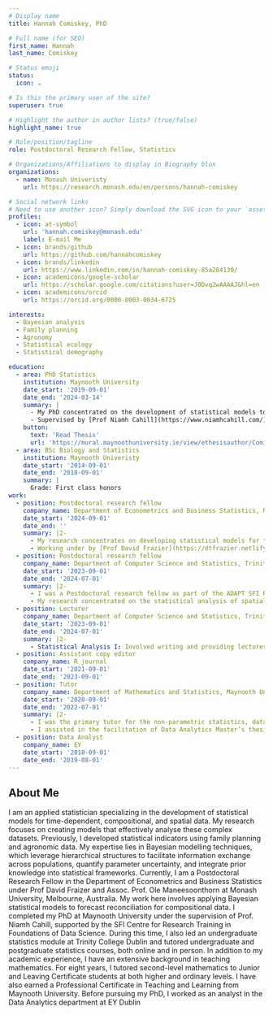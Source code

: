 ```yaml
---
# Display name
title: Hannah Comiskey, PhD

# Full name (for SEO)
first_name: Hannah
last_name: Comiskey

# Status emoji
status:
  icon: ☕️

# Is this the primary user of the site?
superuser: true

# Highlight the author in author lists? (true/false)
highlight_name: true

# Role/position/tagline
role: Postdoctoral Research Fellow, Statistics

# Organizations/Affiliations to display in Biography blox
organizations:
  - name: Monash Univeristy
    url: https://research.monash.edu/en/persons/hannah-comiskey

# Social network links
# Need to use another icon? Simply download the SVG icon to your `assets/media/icons/` folder.
profiles:
  - icon: at-symbol
    url: 'hannah.comiskey@monash.edu'
    label: E-mail Me
  - icon: brands/github
    url: https://github.com/hannahcomiskey
  - icon: brands/linkedin
    url: https://www.linkedin.com/in/hannah-comiskey-85a284130/
  - icon: academicons/google-scholar
    url: https://scholar.google.com/citations?user=J0Dvq2wAAAAJ&hl=en
  - icon: academicons/orcid
    url: https://orcid.org/0000-0003-0034-6725

interests:
  - Bayesian analysis
  - Family planning
  - Agronomy
  - Statistical ecology
  - Statistical demography

education:
  - area: PhD Statistics
    institution: Maynooth University
    date_start: '2019-09-01'
    date_end: '2024-03-14'
    summary: |
      - My PhD concentrated on the development of statistical models to assess the contributions of the public and private sectors to the supply of modern contraceptives in low- and middle-income countries. 
      - Supervised by [Prof Niamh Cahill](https://www.niamhcahill.com/) and [Prof Leontine Alkema] (https://leontinealkema.github.io/alkema_lab/). 
    button:
      text: 'Read Thesis'
      url: 'https://mural.maynoothuniversity.ie/view/ethesisauthor/Comiskey=3AHannah=3A=3A.html'
  - area: BSc Biology and Statistics
    institution: Maynooth Univeristy
    date_start: '2014-09-01'
    date_end: '2018-09-01'
    summary: |
      Grade: First class honors
work:
  - position: Postdoctoral research fellow
    company_name: Department of Econometrics and Business Statistics, Monash University, Melbourne, Australia.
    date_start: '2024-09-01'
    date_end: ''
    summary: |2-
      - My research concentrates on developing statistical models for the analysis of time dependent, compositional and/or spatial data. I am also working in working in forecast reconciliation for compositional data with Bayesian statistical models. 
      - Working under by [Prof David Frazier](https://dtfrazier.netlify.app/) and [Assoc. Prof Ole Maneesoonthorn] (https://sites.google.com/view/o-maneesoonthorn). 
  - position: Postdoctoral research fellow
    company_name: Department of Computer Science and Statistics, Trinity College, Dublin, Ireland.
    date_start: '2023-09-01'
    date_end: '2024-07-01'
    summary: |2-
      - I was a Postdoctoral research fellow as part of the ADAPT SFI Research Centre for AI-Driven Digital Content Technology. There, I worked on the LegacyNet project and the LegumeLegacy Doctoral Network.
      - My research concentrated on the statistical analysis of spatial and temporal trends in multi-species grassland mixtures.
  - position: Lecturer
    company_name: Department of Computer Science and Statistics, Trinity College, Dublin, Ireland.
    date_start: '2023-09-01'
    date_end: '2024-07-01'
    summary: |2-
      - Statistical Analysis I: Involved writing and providing lectures, online assessment materials and examinations for an undergraduate level course on statistical analysis.
  - position: Assistant copy editor
    company_name: R journal
    date_start: '2021-09-01'
    date_end: '2023-09-01'
  - position: Tutor
    company_name: Department of Mathematics and Statistics, Maynooth University, Ireland.
    date_start: '2020-09-01'
    date_end: '2022-07-01'
    summary: |2-
      - I was the primary tutor for the non-parametric statistics, data analysis and Bayesian analysis courses.
      - I assisted in the facilitation of Data Analytics Master’s thesis projects in 2021.
  - position: Data Analyst
    company_name: EY
    date_start: '2018-09-01'
    date_end: '2019-08-01'
---
```


## About Me

I am an applied statistician specializing in the development of statistical models for time-dependent, compositional, and spatial data. My research focuses on creating models that effectively analyse these complex datasets. Previously, I developed statistical indicators using family planning and agronomic data. My expertise lies in Bayesian modelling techniques, which leverage hierarchical structures to facilitate information exchange across populations, quantify parameter uncertainty, and integrate prior knowledge into statistical frameworks.
Currently, I am a Postdoctoral Research Fellow in the Department of Econometrics and Business Statistics under Prof David Fraizer and Assoc. Prof. Ole Maneesoonthorn at Monash University, Melbourne, Australia. My work here involves applying Bayesian statistical models to forecast reconciliation for compositional data. I completed my PhD at Maynooth University under the supervision of Prof. Niamh Cahill, supported by the SFI Centre for Research Training in Foundations of Data Science. During this time, I also led an undergraduate statistics module at Trinity College Dublin and tutored undergraduate and postgraduate statistics courses, both online and in person.
In addition to my academic experience, I have an extensive background in teaching mathematics. For eight years, I tutored second-level mathematics to Junior and Leaving Certificate students at both higher and ordinary levels. I have also earned a Professional Certificate in Teaching and Learning from Maynooth University. Before pursuing my PhD, I worked as an analyst in the Data Analytics department at EY Dublin

